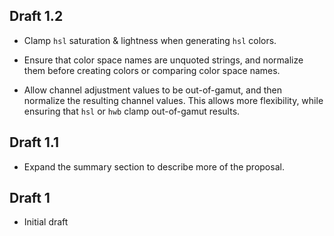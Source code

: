 ## Draft 1.2

* Clamp `hsl` saturation & lightness when generating `hsl` colors.

* Ensure that color space names are unquoted strings, and normalize them before
  creating colors or comparing color space names.

* Allow channel adjustment values to be out-of-gamut, and then normalize the
  resulting channel values. This allows more flexibility, while ensuring that
  `hsl` or `hwb` clamp out-of-gamut results.

## Draft 1.1

* Expand the summary section to describe more of the proposal.

## Draft 1

* Initial draft

